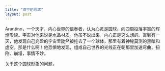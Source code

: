 ```yaml
---
title: "虚空的圆球"
layout: post
---
```

Arantino，一个天才，内心世界的信奉者，认为心灵是圆球，向四周投落宇宙的辉煌形貌。宇宙对他来说是水晶材质。他虽不说出来，内心正是这么想的。直到有一天，他发现自己充盈的宇宙里陡然被挖去了一个球体，那里有着神秘莫测的黑暗和虚空。那是什么啊！他恐惧地发现，组成自己世界的光线正在朝那里加速弯曲、扭陷、崩塌，事情不妙。

关于这个圆球形象的问题，


